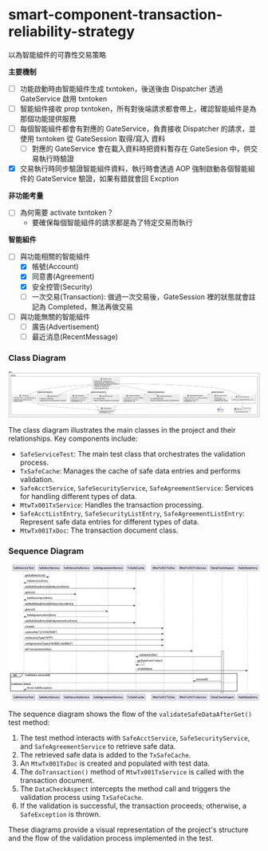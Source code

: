 # smart-component-transaction-reliability-strategy

以為智能組件的可靠性交易策略

**主要機制**

- [ ] 功能啟動時由智能組件生成 txntoken，後送後由 Dispatcher 透過 GateService 啟用 txntoken
- [ ] 智能組件接收 prop txntoken，所有對後端請求都會帶上，確認智能組件是為那個功能提供服務
- [ ] 每個智能組件都會有對應的 GateService，負責接收 Dispatcher 的請求，並使用 txntoken 從 GateSession 取得/寫入 資料
  - [ ] 對應的 GateService 會在載入資料時把資料暫存在 GateSesion 中，供交易執行時驗證
- [x] 交易執行時同步驗證智能組件資料，執行時會透過 AOP 強制啟動各個智能組件的 GateService 驗證，如果有錯就會回 Excption

**非功能考量**

- [ ] 為何需要 activate txntoken？
  - 要確保每個智能組件的請求都是為了特定交易而執行

**智能組件**

- [ ] 與功能相關的智能組件
  - [x] 帳號(Account)
  - [x] 同意書(Agreement)
  - [x] 安全控管(Security)
  - [ ] 一次交易(Transaction): 做過一次交易後，GateSession 裡的狀態就會註記為 Completed，無法再做交易
- [ ] 與功能無關的智能組件
  - [ ] 廣告(Advertisement)
  - [ ] 最近消息(RecentMessage)

### Class Diagram

![Class Diagram](doc/image/class_diagram.png)

The class diagram illustrates the main classes in the project and their relationships. Key components include:

- `SafeServiceTest`: The main test class that orchestrates the validation process.
- `TxSafeCache`: Manages the cache of safe data entries and performs validation.
- `SafeAcctService`, `SafeSecurityService`, `SafeAgreementService`: Services for handling different types of data.
- `MtwTx001TxService`: Handles the transaction processing.
- `SafeAcctListEntry`, `SafeSecurityListEntry`, `SafeAgreementListEntry`: Represent safe data entries for different types of data.
- `MtwTx001TxDoc`: The transaction document class.

### Sequence Diagram

![Sequence Diagram](doc/image/sequence_diagram.png)

The sequence diagram shows the flow of the `validateSafeDataAfterGet()` test method:

1. The test method interacts with `SafeAcctService`, `SafeSecurityService`, and `SafeAgreementService` to retrieve safe data.
2. The retrieved safe data is added to the `TxSafeCache`.
3. An `MtwTx001TxDoc` is created and populated with test data.
4. The `doTransaction()` method of `MtwTx001TxService` is called with the transaction document.
5. The `DataCheckAspect` intercepts the method call and triggers the validation process using `TxSafeCache`.
6. If the validation is successful, the transaction proceeds; otherwise, a `SafeException` is thrown.

These diagrams provide a visual representation of the project's structure and the flow of the validation process implemented in the test.

```

```
